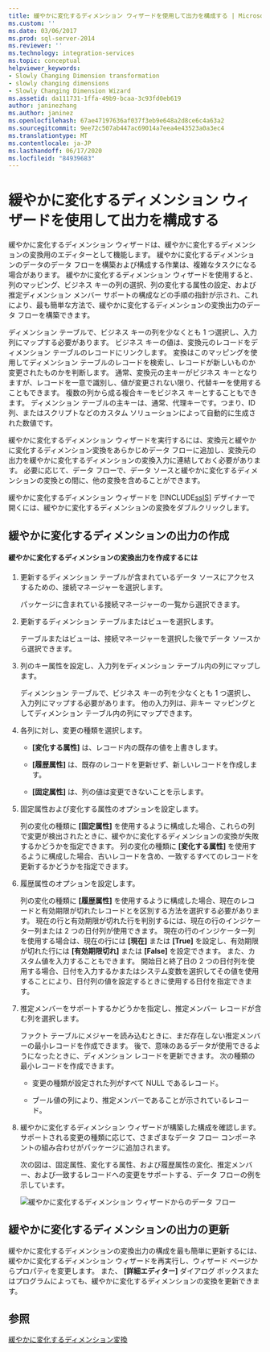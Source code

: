 ```yaml
---
title: 緩やかに変化するディメンション ウィザードを使用して出力を構成する | Microsoft Docs
ms.custom: ''
ms.date: 03/06/2017
ms.prod: sql-server-2014
ms.reviewer: ''
ms.technology: integration-services
ms.topic: conceptual
helpviewer_keywords:
- Slowly Changing Dimension transformation
- slowly changing dimensions
- Slowly Changing Dimension Wizard
ms.assetid: da111731-1ffa-49b9-bcaa-3c93fd0eb619
author: janinezhang
ms.author: janinez
ms.openlocfilehash: 67ae47197636af037f3eb9e648a2d8ce6c4a63a2
ms.sourcegitcommit: 9ee72c507ab447ac69014a7eea4e43523a0a3ec4
ms.translationtype: MT
ms.contentlocale: ja-JP
ms.lasthandoff: 06/17/2020
ms.locfileid: "84939683"
---
```

# <a name="configure-outputs-using-the-slowly-changing-dimension-wizard"></a>緩やかに変化するディメンション ウィザードを使用して出力を構成する
  緩やかに変化するディメンション ウィザードは、緩やかに変化するディメンションの変換用のエディターとして機能します。 緩やかに変化するディメンションのデータのデータ フローを構築および構成する作業は、複雑なタスクになる場合があります。 緩やかに変化するディメンション ウィザードを使用すると、列のマッピング、ビジネス キーの列の選択、列の変化する属性の設定、および推定ディメンション メンバー サポートの構成などの手順の指針が示され、これにより、最も簡単な方法で、緩やかに変化するディメンションの変換出力のデータ フローを構築できます。

 ディメンション テーブルで、ビジネス キーの列を少なくとも 1 つ選択し、入力列にマップする必要があります。 ビジネス キーの値は、変換元のレコードをディメンション テーブルのレコードにリンクします。 変換はこのマッピングを使用してディメンション テーブルのレコードを検索し、レコードが新しいものか変更されたものかを判断します。 通常、変換元の主キーがビジネス キーとなりますが、レコードを一意で識別し、値が変更されない限り、代替キーを使用することもできます。 複数の列から成る複合キーをビジネス キーとすることもできます。 ディメンション テーブルの主キーは、通常、代理キーです。つまり、ID 列、またはスクリプトなどのカスタム ソリューションによって自動的に生成された数値です。

 緩やかに変化するディメンション ウィザードを実行するには、変換元と緩やかに変化するディメンション変換をあらかじめデータ フローに追加し、変換元の出力を緩やかに変化するディメンションの変換入力に連結しておく必要があります。 必要に応じて、データ フローで、データ ソースと緩やかに変化するディメンションの変換との間に、他の変換を含めることができます。

 緩やかに変化するディメンション ウィザードを [!INCLUDE[ssIS](../../../includes/ssis-md.md)] デザイナーで開くには、緩やかに変化するディメンションの変換をダブルクリックします。

## <a name="creating-slowly-changing-dimension-outputs"></a>緩やかに変化するディメンションの出力の作成

#### <a name="to-create-slowly-changing-dimension-transformation-outputs"></a>緩やかに変化するディメンションの変換出力を作成するには

1.  更新するディメンション テーブルが含まれているデータ ソースにアクセスするための、接続マネージャーを選択します。

     パッケージに含まれている接続マネージャーの一覧から選択できます。

2.  更新するディメンション テーブルまたはビューを選択します。

     テーブルまたはビューは、接続マネージャーを選択した後でデータ ソースから選択できます。

3.  列のキー属性を設定し、入力列をディメンション テーブル内の列にマップします。

     ディメンション テーブルで、ビジネス キーの列を少なくとも 1 つ選択し、入力列にマップする必要があります。 他の入力列は、非キー マッピングとしてディメンション テーブル内の列にマップできます。

4.  各列に対し、変更の種類を選択します。

    -   **[変化する属性]** は、レコード内の既存の値を上書きします。

    -   **[履歴属性]** は、既存のレコードを更新せず、新しいレコードを作成します。

    -   **[固定属性]** は、列の値は変更できないことを示します。

5.  固定属性および変化する属性のオプションを設定します。

     列の変化の種類に **[固定属性]** を使用するように構成した場合、これらの列で変更が検出されたときに、緩やかに変化するディメンションの変換が失敗するかどうかを指定できます。 列の変化の種類に **[変化する属性]** を使用するように構成した場合、古いレコードを含め、一致するすべてのレコードを更新するかどうかを指定できます。

6.  履歴属性のオプションを設定します。

     列の変化の種類に **[履歴属性]** を使用するように構成した場合、現在のレコードと有効期限が切れたレコードとを区別する方法を選択する必要があります。 現在の行と有効期限が切れた行を判別するには、現在の行のインジケーター列または 2 つの日付列が使用できます。 現在の行のインジケーター列を使用する場合は、現在の行には **[現在]** または **[True]** を設定し、有効期限が切れた行には **[有効期限切れ]** または **[False]** を設定できます。 また、カスタム値を入力することもできます。 開始日と終了日の 2 つの日付列を使用する場合、日付を入力するかまたはシステム変数を選択してその値を使用することにより、日付列の値を設定するときに使用する日付を指定できます。

7.  推定メンバーをサポートするかどうかを指定し、推定メンバー レコードが含む列を選択します。

     ファクト テーブルにメジャーを読み込むときに、まだ存在しない推定メンバーの最小レコードを作成できます。 後で、意味のあるデータが使用できるようになったときに、ディメンション レコードを更新できます。 次の種類の最小レコードを作成できます。

    -   変更の種類が設定された列がすべて NULL であるレコード。

    -   ブール値の列により、推定メンバーであることが示されているレコード。

8.  緩やかに変化するディメンション ウィザードが構築した構成を確認します。 サポートされる変更の種類に応じて、さまざまなデータ フロー コンポーネントの組み合わせがパッケージに追加されます。

     次の図は、固定属性、変化する属性、および履歴属性の変化、推定メンバー、および一致するレコードへの変更をサポートする、データ フローの例を示しています。

     ![緩やかに変化するディメンション ウィザードからのデータ フロー](../../media/dimensionwizard.gif "緩やかに変化するディメンション ウィザードからのデータ フロー")

## <a name="updating-slowly-changing-dimension-outputs"></a>緩やかに変化するディメンションの出力の更新
 緩やかに変化するディメンションの変換出力の構成を最も簡単に更新するには、緩やかに変化するディメンション ウィザードを再実行し、ウィザード ページからプロパティを変更します。 また、 **[詳細エディター]** ダイアログ ボックスまたはプログラムによっても、緩やかに変化するディメンションの変換を更新できます。

## <a name="see-also"></a>参照
 [緩やかに変化するディメンション変換](slowly-changing-dimension-transformation.md)


